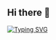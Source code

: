 ## Hi there 👋

<div>
<a href="https://git.io/typing-svg"><img src="https://readme-typing-svg.herokuapp.com?font=Fira+Code&size=15&pause=1000&color=00FF00&background=1F1F1FCF&multiline=true&width=435&lines=(gabriel%40localhost)-%5B~%5D+%E2%94%80%24+whoami;Gabriel+Farias;(gabriel%40localhost)-%5B~%5D+%E2%94%80%24+echo+%22Bem-vindo!%22++;Bem-vindo!" alt="Typing SVG" /></a>
</div>
<!--
**gabr14l-f4r14s/gabr14l-f4r14s** is a ✨ _special_ ✨ repository because its `README.md` (this file) appears on your GitHub profile.

Here are some ideas to get you started:

- 🔭 I’m currently working on ...
- 🌱 I’m currently learning ...
- 👯 I’m looking to collaborate on ...
- 🤔 I’m looking for help with ...
- 💬 Ask me about ...
- 📫 How to reach me: ...
- 😄 Pronouns: ...
- ⚡ Fun fact: ...
-->
